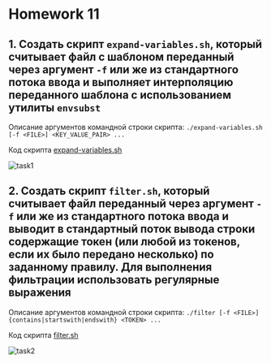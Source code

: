 # Homework 11

## 1. Создать скрипт ```expand-variables.sh```, который считывает файл с шаблоном переданный через аргумент ```-f``` или же из стандартного потока ввода и выполняет интерполяцию переданного шаблона с использованием утилиты ```envsubst```

Описание аргументов командной строки скрипта:
```./expand-variables.sh [-f <FILE>] <KEY_VALUE_PAIR> ...```

Код скрипта [expand-variables.sh](expand-variables.sh)

![task1](screenshots/task1.png)

## 2. Создать скрипт ```filter.sh```, который считывает файл переданный через аргумент ```-f``` или же из стандартного потока ввода и выводит в стандартный поток вывода строки содержащие токен (или любой из токенов, если их было передано несколько) по заданному правилу. Для выполнения фильтрации использовать регулярные выражения

Описание аргументов командной строки скрипта:
```./filter [-f <FILE>] {contains|startswith|endswith} <TOKEN> ...```

Код скрипта [filter.sh](filter.sh)

![task2](screenshots/task2.png)
